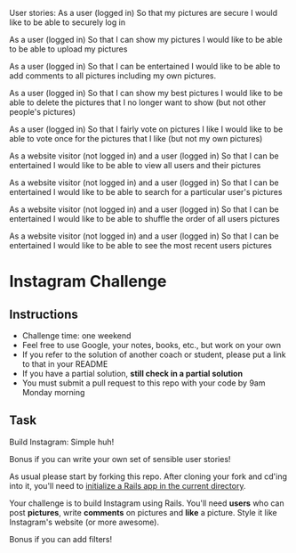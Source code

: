 
User stories:
As a user (logged in)
So that my pictures are secure
I would like to be able to securely log in

As a user (logged in)
So that I can show my pictures
I would like to be able to be able to upload my pictures

As a user (logged in)
So that I can be entertained
I would like to be able to add comments to all pictures including my own pictures.

As a user (logged in)
So that I can show my best pictures
I would like to be able to delete the pictures that I no longer want to show (but not other people's pictures)

As a user (logged in)
So that I fairly vote on pictures I like
I would like to be able to vote once for the pictures that I like (but not my own pictures)

As a website visitor (not logged in) and a user (logged in)
So that I can be entertained
I would like to be able to view all users and their pictures

As a website visitor (not logged in) and a user (logged in)
So that I can be entertained
I would like to be able to search for a particular user's pictures

As a website visitor (not logged in) and a user (logged in)
So that I can be entertained
I would like to be able to shuffle the order of all users pictures

As a website visitor (not logged in) and a user (logged in)
So that I can be entertained
I would like to be able to see the most recent users pictures

Instagram Challenge
===================

Instructions
-------
* Challenge time: one weekend
* Feel free to use Google, your notes, books, etc., but work on your own
* If you refer to the solution of another coach or student, please put a link to that in your README
* If you have a partial solution, **still check in a partial solution**
* You must submit a pull request to this repo with your code by 9am Monday morning

Task
-----

Build Instagram: Simple huh!

Bonus if you can write your own set of sensible user stories!

As usual please start by forking this repo. After cloning your fork and cd'ing into it, you'll need to [initialize a Rails app in the current directory](http://blog.jasonmeridth.com/posts/create-rails-application-in-current-directory/).

Your challenge is to build Instagram using Rails. You'll need **users** who can post **pictures**, write **comments** on pictures and **like** a picture. Style it like Instagram's website (or more awesome).

Bonus if you can add filters!

